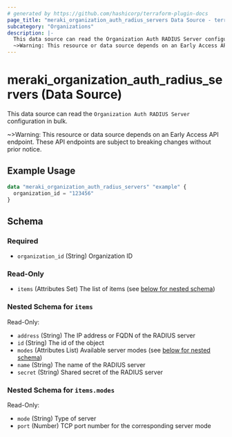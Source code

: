 ```yaml
---
# generated by https://github.com/hashicorp/terraform-plugin-docs
page_title: "meraki_organization_auth_radius_servers Data Source - terraform-provider-meraki"
subcategory: "Organizations"
description: |-
  This data source can read the Organization Auth RADIUS Server configuration in bulk.
  ~>Warning: This resource or data source depends on an Early Access API endpoint. These API endpoints are subject to breaking changes without prior notice.
---
```


# meraki_organization_auth_radius_servers (Data Source)

This data source can read the `Organization Auth RADIUS Server` configuration in bulk.

~>Warning: This resource or data source depends on an Early Access API endpoint. These API endpoints are subject to breaking changes without prior notice.

## Example Usage

```terraform
data "meraki_organization_auth_radius_servers" "example" {
  organization_id = "123456"
}
```

<!-- schema generated by tfplugindocs -->
## Schema

### Required

- `organization_id` (String) Organization ID

### Read-Only

- `items` (Attributes Set) The list of items (see [below for nested schema](#nestedatt--items))

<a id="nestedatt--items"></a>
### Nested Schema for `items`

Read-Only:

- `address` (String) The IP address or FQDN of the RADIUS server
- `id` (String) The id of the object
- `modes` (Attributes List) Available server modes (see [below for nested schema](#nestedatt--items--modes))
- `name` (String) The name of the RADIUS server
- `secret` (String) Shared secret of the RADIUS server

<a id="nestedatt--items--modes"></a>
### Nested Schema for `items.modes`

Read-Only:

- `mode` (String) Type of server
- `port` (Number) TCP port number for the corresponding server mode
